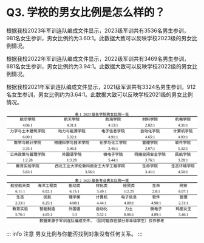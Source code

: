 # Q3. 学校的男女比例是怎么样的？

根据我校2023年军训连队编成文件显示，2023级军训共有3536名男生参训，981名女生参训，男女比例约为3.60:1。此数据大致可以反映学校2023级的男女比例情况。

根据我校2022年军训连队编成文件显示，2022级军训共有3469名男生参训，881名女生参训，男女比例约为3.94:1。此数据大致可以反映学校2022级的男女比例情况。

根据我校2021年军训连队编成文件显示，2021级军训共有3324名男生参训，912名女生参训，男女比例约为3.64:1。此数据大致可以反映学校2021级的男女比例情况。


![性别比例](./assets/gender.png)

::: info 注意
男女比例与你能否找到对象没有任何关系。
:::